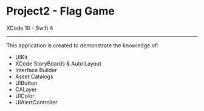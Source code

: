 # Project2 - Flag Game

XCode 10 - Swift 4

-----

This application is created to demonstrate the knowledge of:

- UIKit
- XCode StoryBoards & Auto Layout
- Interface Builder
- Asset Catalogs
- UIButton
- CALayer
- UIColor
- UIAlertController

